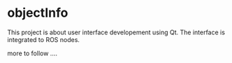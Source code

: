 objectInfo
==========

This project is about user interface developement using Qt. The interface is integrated to ROS nodes.


more to follow ....
